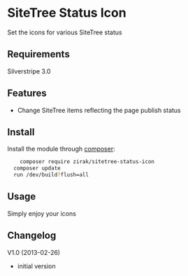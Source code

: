 # SiteTree Status Icon

Set the icons for various SiteTree status

## Requirements

Silverstripe 3.0

## Features

- Change SiteTree items reflecting the page publish status

## Install

Install the module through [composer](http://getcomposer.org):

```bash
	composer require zirak/sitetree-status-icon
  composer update
  run /dev/build?flush=all
```

## Usage
Simply enjoy your icons

## Changelog

V1.0 (2013-02-26)
* initial version

